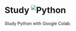 # Study <img alt="Python" src ="https://img.shields.io/badge/Python-3776AB.svg?&style=for-the-badge&logo=Python&logoColor=white"/>

Study Python with Google Colab.

